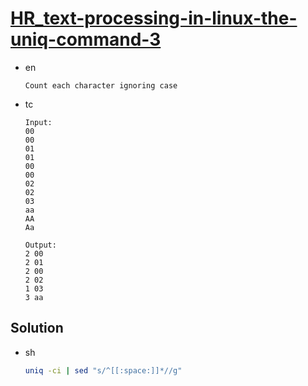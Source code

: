 # [HR_text-processing-in-linux-the-uniq-command-3](https://www.hackerrank.com/challenges/text-processing-in-linux-the-uniq-command-3)

* en

  ```en
  Count each character ignoring case
  ```

* tc

  ```tc
  Input:
  00
  00
  01
  01
  00
  00
  02
  02
  03
  aa
  AA
  Aa

  Output:
  2 00
  2 01
  2 00
  2 02
  1 03
  3 aa
  ```

## Solution

* sh

  ```sh
  uniq -ci | sed "s/^[[:space:]]*//g"
  ```
